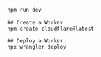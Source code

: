 

```bash
npm run dev

```

```
## Create a Worker
npm create cloudflare@latest

## Deploy a Worker
npx wrangler deploy
```
